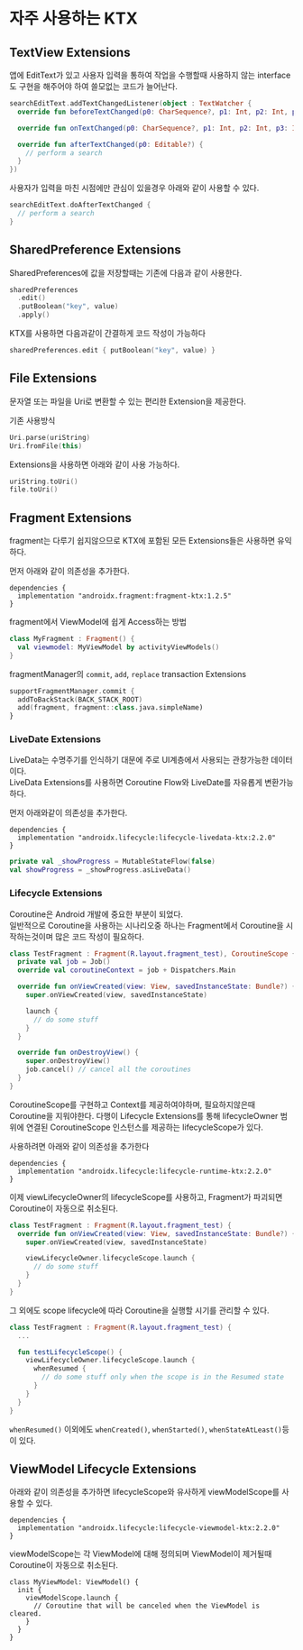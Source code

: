 # 자주 사용하는 KTX

## TextView Extensions
앱에 EditText가 있고 사용자 입력을 통하여 작업을 수행할때
사용하지 않는 interface도 구현을 해주어야 하여 쓸모없는 코드가 늘어난다.
```kotlin
searchEditText.addTextChangedListener(object : TextWatcher {
  override fun beforeTextChanged(p0: CharSequence?, p1: Int, p2: Int, p3: Int) {}

  override fun onTextChanged(p0: CharSequence?, p1: Int, p2: Int, p3: Int) {}

  override fun afterTextChanged(p0: Editable?) {
    // perform a search
  }
})
```
사용자가 입력을 마친 시점에만 관심이 있을경우 아래와 같이 사용할 수 있다. 
```kotlin
searchEditText.doAfterTextChanged {
  // perform a search
}
```


## SharedPreference Extensions
SharedPreferences에 값을 저장할때는 기존에 다음과 같이 사용한다.
```kotlin
sharedPreferences
  .edit()
  .putBoolean("key", value)
  .apply()
```
KTX를 사용하면 다음과같이 간결하게 코드 작성이 가능하다
```kotlin
sharedPreferences.edit { putBoolean("key", value) }
```


## File Extensions
문자열 또는 파일을 Uri로 변환할 수 있는 편리한 Extension을 제공한다.

기존 사용방식
```kotlin
Uri.parse(uriString)
Uri.fromFile(this)
```

Extensions을 사용하면 아래와 같이 사용 가능하다.
```kotlin
uriString.toUri()
file.toUri()
```


## Fragment Extensions
fragment는 다루기 쉽지않으므로 KTX에 포함된 모든 Extensions들은 사용하면 유익하다.

먼저 아래와 같이 의존성을 추가한다.
```
dependencies {
  implementation "androidx.fragment:fragment-ktx:1.2.5"
}
```

fragment에서 ViewModel에 쉽게 Access하는 방법
```kotlin
class MyFragment : Fragment() {
  val viewmodel: MyViewModel by activityViewModels()
}
```

fragmentManager의 `commit`, `add`, `replace` transaction Extensions
```kotlin
supportFragmentManager.commit {
  addToBackStack(BACK_STACK_ROOT)
  add(fragment, fragment::class.java.simpleName)
}
```

### LiveDate Extensions
LiveData는 수명주기를 인식하기 대문에 주로 UI계층에서 사용되는 관창가능한 데이터이다.  
LiveData Extensions를 사용하면 Coroutine Flow와 LiveDate를 자유롭게 변환가능하다.  
  
먼저 아래와같이 의존성을 추가한다.  
```
dependencies {
  implementation "androidx.lifecycle:lifecycle-livedata-ktx:2.2.0"
}
```

```kotlin
private val _showProgress = MutableStateFlow(false)
val showProgress = _showProgress.asLiveData()
```

### Lifecycle Extensions
Coroutine은 Android 개발에 중요한 부분이 되었다.  
일반적으로 Coroutine을 사용하는 시나리오중 하나는 Fragment에서 Coroutine을 시작하는것이며 많은 코드 작성이 필요하다.  

```kotlin
class TestFragment : Fragment(R.layout.fragment_test), CoroutineScope {
  private val job = Job()
  override val coroutineContext = job + Dispatchers.Main

  override fun onViewCreated(view: View, savedInstanceState: Bundle?) {
    super.onViewCreated(view, savedInstanceState)

    launch {
      // do some stuff
    }
  }

  override fun onDestroyView() {
    super.onDestroyView()
    job.cancel() // cancel all the coroutines
  }
}
```
CoroutineScope를 구현하고 Context를 제공하여야하며, 필요하지않은때 Coroutine을 지워야한다.
다행이 Lifecycle Extensions를 통해 lifecycleOwner 범위에 연결된 CoroutineScope 인스턴스를 제공하는 lifecycleScope가 있다.

사용하려면 아래와 같이 의존성을 추가한다
```
dependencies {
  implementation "androidx.lifecycle:lifecycle-runtime-ktx:2.2.0"
}
```

이제 viewLifecycleOwner의 lifecycleScope를 사용하고, Fragment가 파괴되면 Coroutine이 자동으로 취소된다.
```kotlin
class TestFragment : Fragment(R.layout.fragment_test) {
  override fun onViewCreated(view: View, savedInstanceState: Bundle?) {
    super.onViewCreated(view, savedInstanceState)

    viewLifecycleOwner.lifecycleScope.launch {
      // do some stuff
    }
  }
}
```
그 외에도 scope lifecycle에 따라 Coroutine을 실행할 시기를 관리할 수 있다.
```kotlin
class TestFragment : Fragment(R.layout.fragment_test) {
  ...

  fun testLifecycleScope() {
    viewLifecycleOwner.lifecycleScope.launch {
      whenResumed {
        // do some stuff only when the scope is in the Resumed state
      }
    }
  }
}
```
`whenResumed()` 이외에도 `whenCreated()`, `whenStarted()`, `whenStateAtLeast()`등이 있다.


## ViewModel Lifecycle Extensions
아래와 같이 의존성을 추가하면 lifecycleScope와 유사하게 viewModelScope를 사용할 수 있다.
```
dependencies {
  implementation "androidx.lifecycle:lifecycle-viewmodel-ktx:2.2.0"
}
```

viewModelScope는 각 ViewModel에 대해 정의되며 ViewModel이 제거될때 Coroutine이 자동으로 취소된다.

```kotin
class MyViewModel: ViewModel() {
  init {
    viewModelScope.launch {
      // Coroutine that will be canceled when the ViewModel is cleared.
    }
  }
}
```